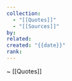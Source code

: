 ```yaml
---
collection:
  - "[[Quotes]]"
  - "[[Sources]]"
by: 
related: 
created: "{{date}}"
rank:
---
```

~ [[Quotes]] 


